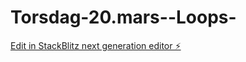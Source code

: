# Torsdag-20.mars--Loops-

[Edit in StackBlitz next generation editor ⚡️](https://stackblitz.com/~/github.com/Claudia2305/Torsdag-20.mars--Loops-)